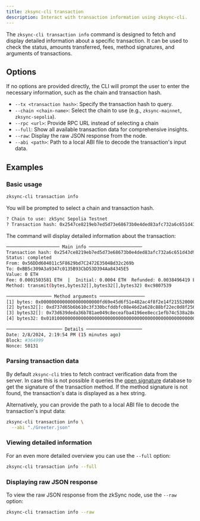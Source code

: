 ```yaml
---
title: zksync-cli transaction
description: Interact with transaction information using zksync-cli.
---
```


The `zksync-cli transaction info` command is designed to fetch and display detailed information about a specific transaction.
It can be used to check the status, amounts transferred, fees, method signatures, and arguments of transactions.

## Options

If no options are provided directly, the CLI will prompt the user to enter the necessary information, such as the chain and transaction hash.

- `--tx <transaction hash>`: Specify the transaction hash to query.
- `--chain <chain-name>`: Select the chain to use (e.g., `zksync-mainnet`, `zksync-sepolia`).
- `--rpc <url>`: Provide RPC URL instead of selecting a chain
- `--full`: Show all available transaction data for comprehensive insights.
- `--raw`: Display the raw JSON response from the node.
- `--abi <path>`: Path to a local ABI file to decode the transaction's input data.

## Examples

### Basic usage

```bash
zksync-cli transaction info
```

You will be prompted to select a chain and transaction hash.

```bash
? Chain to use: zkSync Sepolia Testnet
? Transaction hash: 0x2547ce8219eb7ed5d73e68673b0e4ded83afc732a6c651d43d9dc49bb2f13d40
```

The command will display detailed information about the transaction:

```bash
──────────────────── Main info ────────────────────
Transaction hash: 0x2547ce8219eb7ed5d73e68673b0e4ded83afc732a6c651d43d9dc49bb2f13d40
Status: completed
From: 0x56DDd604011c5F8629bd7C2472E3504Bd32c269b
To: 0xBB5c309A3a9347c0135B93CbD53D394Aa84345E5
Value: 0 ETH
Fee: 0.0001503581 ETH  |  Initial: 0.0004 ETH  Refunded: 0.0038496419 ETH
Method: transmit(bytes,bytes32[],bytes32[],bytes32) 0xc9807539

───────────────── Method arguments ─────────────────
[1] bytes: 0x0000000000000000000000fd69e45d6f51e482ac4f8f2e14f2155200008b5f010001020000000000000000000000000000000000000000000000000000000000000000000000000000000000000000000000000000000000000000000000006000000000000000000000000000000000000000000000000000000000000000030000000000000000000000000000000000000000000000000000007df298c81a0000000000000000000000000000000000000000000000000000007df298c81a0000000000000000000000000000000000000000000000000000007df298c81a
[2] bytes32[]: 0xd737d65b6b610c3f330bcfddbfc08e46d2a628c88bf22ec0d8f25627a3330798,0x9d33be2ba33b731555c13a4e7bf02d3d576fa3115f7523cbf07732321c85cdba
[3] bytes32[]: 0x73d639deda36b781ae049c8eceafba4196ee8ecc1efb74c538a28ea762ff6658,0x37ac79ff2ca902140613b0e51357d8fb218a67b4736bdee0c268c5fd9812e146
[4] bytes32: 0x0101000000000000000000000000000000000000000000000000000000000000

───────────────────── Details ─────────────────────
Date: 2/8/2024, 2:19:54 PM (15 minutes ago)
Block: #364999
Nonce: 50131
```

### Parsing transaction data

By default `zksync-cli` tries to fetch contract verification data from the server.
In case this is not possible it queries the
[open signature](https://www.4byte.directory/) database to get the signature of the transaction method.
If the method signature is not found, the transaction's data is displayed as a hex string.

Alternatively, you can provide the path to a local ABI file to decode the transaction's input data:

```bash
zksync-cli transaction info \
  --abi "./Greeter.json"
```

### Viewing detailed information

For an even more detailed overview you can use the `--full` option:

```bash
zksync-cli transaction info --full
```

### Displaying raw JSON response

To view the raw JSON response from the zkSync node, use the `--raw` option:

```bash
zksync-cli transaction info --raw
```
